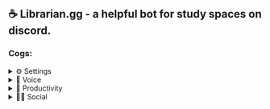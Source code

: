 ## ☕ Librarian.gg - a helpful bot for study spaces on discord.
### Cogs:
<details>
  <summary>⚙️ Settings</summary>
  
  `setcolor <color>` → Changes the bot embed colour.

</details>

<details>
  <summary>🎤 Voice</summary>
  
  `jtc` → Sets the join to create channel.

</details>

<details>
  <summary>🧠 Productivity</summary>
  

  `pomodoro <study time> <break time> <cycles>` → Starts a pomodoro timer

  `endstudy` → Ends the pomodoro timer
  
  `goals` → Lists a user's goals.

  `add_goal <str>` → Adds a goal to user goals.

  `goal_status <str>` → Updates the status of a goal.

  `remove_goal <index>` → Removes a goal from user goals.

</details>

<details>
  <summary>💁‍♂️ Social</summary>
  

  `bio <@user>` → Displays a user's bio

  `editbio <field> <value>` → Edit a field in your bio


</details>
